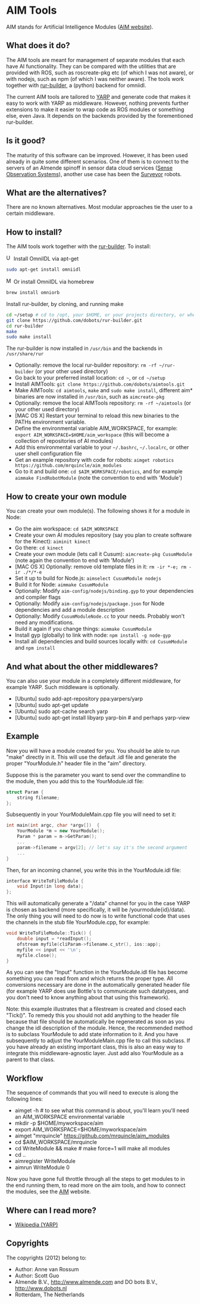<!-- Uses markdown syntax for neat display at github -->

# AIM Tools
AIM stands for Artificial Intelligence Modules ([AIM website](http://mrquincle.github.io/aim-bzr/)).

## What does it do?
The AIM tools are meant for management of separate modules that each have AI functionality. They can be compared with the utilities that are provided with ROS, such as roscreate-pkg etc (of which I was not aware), or with nodejs, such as npm (of which I was neither aware). The tools work together with [rur-builder](https://github.com/mrquincle/rur-builder), a (python) backend for omniidl.

The current AIM tools are tailored to [YARP](http://eris.liralab.it/yarp/) and generate code that makes it easy to work with YARP as middleware. However, nothing prevents further extensions to make it easier to wrap code as ROS modules or something else, even Java. It depends on the backends provided by the forementioned rur-builder.

## Is it good?
The maturity of this software can be improved. However, it has been used already in quite some different scenarios. One of them is to connect to the servers of an Almende spinoff in sensor data cloud services ([Sense Observation Systems](http://sense-os.nl)), another use case has been the [Surveyor](http://www.surveyor.com/SRV_info.html) robots.

## What are the alternatives?
There are no known alternatives. Most modular approaches tie the user to a certain middleware.

## How to install?
The AIM tools work together with the [rur-builder](https://github.com/mrquincle/rur-builder). To install:

<img src="https://raw.github.com/dobots/aimtools/master/docs/logos/ubuntu.png" alt="Ubuntu" style="width: 16px;"/> Install OmniIDL via apt-get 

```bash
sudo apt-get install omniidl
```
<img src="https://raw.github.com/dobots/aimtools/master/docs/logos/mac-os.png" alt="Mac OS X" style="width: 16px;"/> Or install OmniIDL via homebrew

```bash
brew install omniorb
```
Install rur-builder, by cloning, and running make 

```bash
cd ~/setup # cd to /opt, your $HOME, or your projects directory, or where you prefer to install from
git clone https://github.com/dobots/rur-builder.git
cd rur-builder
make 
sudo make install
```

The rur-builder is now installed in `/usr/bin` and the backends in `/usr/share/rur`

* Optionally: remove the local rur-builder repository: `rm -rf ~/rur-builder` (or your other used directory)
* Go back to your preferred install location: `cd ~`, or `cd ~/setup`
* Install AIMTools: `git clone https://github.com/dobots/aimtools.git`
* Make AIMTools: `cd aimtools`, `make` and `sudo make install`, different aim* binaries are now installed in `/usr/bin`, such as `aimcreate-pkg`
* Optionally: remove the local AIMTools repository: `rm -rf ~/aimtools` (or your other used directory)
* [MAC OS X] Restart your terminal to reload this new binaries to the PATHs environment variable.
* Define the environmental variable AIM\_WORKSPACE, for example: `export AIM_WORKSPACE=$HOME/aim_workspace` (this will become a collection of repositories of AI modules)
* Add this environmental variable to your `~/.bashrc`, `~/.localrc`, or other user shell configuration file
* Get an example repository with code for robots: `aimget robotics https://github.com/mrquincle/aim_modules`
* Go to it and build one: `cd $AIM_WORKSPACE/robotics`, and for example `aimmake FindRobotModule` (note the convention to end with 'Module')

## How to create your own module

You can create your own module(s). The following shows it for a module in Node:

* Go the aim workspace: `cd $AIM_WORKSPACE`
* Create your own AI modules repository (say you plan to create software for the Kinect): `aiminit kinect` 
* Go there: `cd kinect`
* Create your own module (lets call it Cusum): `aimcreate-pkg CusumModule` (note again the convention to end with 'Module')
* [MAC OS X] Optionally: remove old template files in it: `rm -ir *-e; rm -ir ./*/*-e` 
* Set it up to build for Node.js: `aimselect CusumModule nodejs`
* Build it for Node: `aimmake CusumModule`
* Optionally: Modify `aim-config/nodejs/binding.gyp` to your dependencies and compiler flags
* Optionally: Modify `aim-config/nodejs/package.json` for Node dependencies and add a module description
* Optionally: Modify `CusumModuleNode.cc` to your needs. Probably won't need any modifications.
* Build it again if you change things: `aimmake CusumModule`
* Install gyp (globally) to link with node: `npm install -g node-gyp`
* Install all dependencies and build sources locally with: `cd CusumModule` and `npm install`

## And what about the other middlewares?

You can also use your module in a completely different middleware, for example YARP. Such middleware is optionally. 

* [Ubuntu] sudo add-apt-repository ppa:yarpers/yarp
* [Ubuntu] sudo apt-get update
* [Ubuntu] sudo apt-cache search yarp
* [Ubuntu] sudo apt-get install libyarp yarp-bin # and perhaps yarp-view

## Example
Now you will have a module created for you. You should be able to run "make" directly in it. This will use the default .idl file and generate the proper "YourModule.h" header file in the "aim" directory.

Suppose this is the parameter you want to send over the commandline to the module, then you add this to the YourModule.idl file:

```cpp
struct Param {
	string filename;
};
```

Subsequently in your YourModuleMain.cpp file you will need to set it:

```cpp
int main(int argc, char *argv[])  {
	YourModule *m = new YourModule();
	Param * param = m->GetParam();
	...
	param->filename = argv[2]; // let's say it's the second argument
	...
}
```

Then, for an incoming channel, you write this in the YourModule.idl file:

```cpp
interface WriteToFileModule {
	void Input(in long data);
};
```

This will automatically generate a "/data" channel for you in the case YARP is chosen as backend (more specifically, it will be /yourmodule{id}/data). The only thing you will need to do now is to write functional code that uses the channels in the stub file YourModule.cpp, for example:

```cpp
void WriteToFileModule::Tick() {
	double input = *readInput();
	ofstream myfile(cliParam->filename.c_str(), ios::app);
	myfile << input << '\n';
	myfile.close();
}
```

As you can see the "Input" function in the YourModule.idl file has become something you can read from and which returns the proper type. All conversions necessary are done in the automatically generated header file (for example YARP does use Bottle's to communicate such datatypes, and you don't need to know anything about that using this framework).

Note: this example illustrates that a filestream is created and closed each "Tick()". To remedy this you should not add anything to the header file because that file should be automatically be regenerated as soon as you change the idl description of the module. Hence, the recommended method is to subclass YourModule to add state information to it. And you have subsequently to adjust the YourModuleMain.cpp file to call this subclass. If you have already an existing important class, this is also an easy way to integrate this middleware-agnostic layer. Just add also YourModule as a parent to that class.

## Workflow

The sequence of commands that you will need to execute is along the following lines:

* aimget -h # to see what this command is about, you'll learn you'll need an AIM_WORKSPACE environmental variable
* mkdir -p $HOME/myworkspace/aim
* export AIM_WORKSPACE=$HOME/myworkspace/aim
* aimget "mrquincle" https://github.com/mrquincle/aim_modules
* cd $AIM_WORKSPACE/mrquincle
* cd WriteModule && make # make force=1 will make all modules
* cd ..
* aimregister WriteModule
* aimrun WriteModule 0

Now you have gone full throttle through all the steps to get modules to in the end running them, to read more on the aim tools, and how to connect the modules, see the [AIM](http://mrquincle.github.com/aim-bzr/) website.

## Where can I read more?
* [Wikipedia (YARP)](http://en.wikipedia.org/wiki/YARP)

## Copyrights
The copyrights (2012) belong to:

- Author: Anne van Rossum
- Author: Scott Guo
- Almende B.V., http://www.almende.com and DO bots B.V., http://www.dobots.nl
- Rotterdam, The Netherlands
